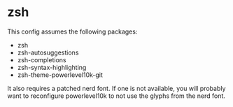 # zsh

This config assumes the following packages:

 - zsh
 - zsh-autosuggestions
 - zsh-completions
 - zsh-syntax-highlighting
 - zsh-theme-powerlevel10k-git

It also requires a patched nerd font. If one is not available, you will
probably want to reconfigure powerlevel10k to not use the glyphs from
the nerd font.
